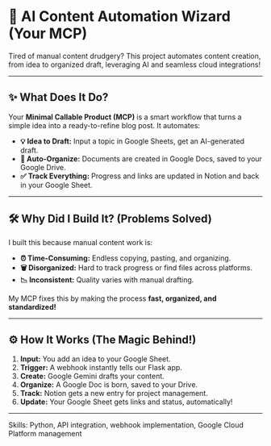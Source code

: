 # 🚀 AI Content Automation Wizard (Your MCP)

Tired of manual content drudgery? This project automates  content creation, from idea to organized draft, leveraging AI and seamless cloud integrations!

---

## ✨ What Does It Do?

Your **Minimal Callable Product (MCP)** is a smart workflow that turns a simple idea into a ready-to-refine blog post. It automates:

* **💡 Idea to Draft:** Input a topic in Google Sheets, get an AI-generated draft.
* **📝 Auto-Organize:** Documents are created in Google Docs, saved to your Google Drive.
* **✅ Track Everything:** Progress and links are updated in Notion and back in your Google Sheet.

---

## 🛠️ Why Did I Build It? (Problems Solved)

I built this because manual content work is:

* **⏰ Time-Consuming:** Endless copying, pasting, and organizing.
* **🗑️ Disorganized:** Hard to track progress or find files across platforms.
* **📉 Inconsistent:** Quality varies with manual drafting.

My MCP fixes this by making the process **fast, organized, and standardized!**

---

## ⚙️ How It Works (The Magic Behind!)

1.  **Input:** You add an idea to your Google Sheet.
2.  **Trigger:** A webhook instantly tells our Flask app.
3.  **Create:** Google Gemini drafts your content.
4.  **Organize:** A Google Doc is born, saved to your Drive.
5.  **Track:** Notion gets a new entry for project management.
6.  **Update:** Your Google Sheet gets links and status, automatically!

---
Skills: Python, API integration, webhook implementation, Google Cloud Platform management

